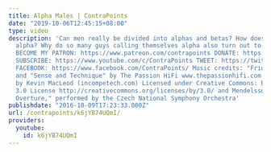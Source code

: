```yaml
---
title: Alpha Males | ContraPoints
date: "2019-10-06T12:45:15+08:00"
type: video
description: 'Can men really be divided into alphas and betas? How does one become
  alpha? Why do so many guys calling themselves alpha also turn out to be crazy racists?
  BECOME MY PATRON: https://www.patreon.com/contrapoints DONATE: https://www.paypal.com/cgi-bin/webscr?cmd=_donations&business=QAXL4AUZAQY7C&lc=US&item_name=ContraPoints&currency_code=USD&bn=PP%2dDonationsBF%3abtn_donateCC_LG%2egif%3aNonHosted
  SUBSCRIBE: https://www.youtube.com/c/ContraPoints TWEET: https://twitter.com/ContraPoints
  FACEBOOK: https://www.facebook.com/ContraPoints/ Music credits: "Friday," "Slaughter,"
  and "Sense and Technique" by The Passion HiFi www.thepassionhifi.com "Bushwick Tarantella"
  by Kevin MacLeod (incompetech.com) Licensed under Creative Commons: By Attribution
  3.0 License http://creativecommons.org/licenses/by/3.0/ and Mendelssohn''s "Hebrides
  Overture," performed by the Czech National Symphony Orchestra'
publishdate: "2016-10-09T17:23:33.000Z"
url: /contrapoints/k6jYB74UQmI/
providers:
  youtube:
    id: k6jYB74UQmI
---
```

